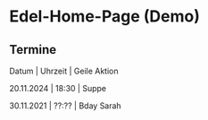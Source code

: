 Edel-Home-Page (Demo)
=====================
Termine
-------

Datum      | Uhrzeit | Geile Aktion

20.11.2024 | 18:30   | Suppe

30.11.2021 | ??:??   | Bday Sarah
